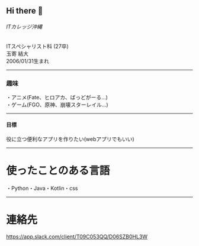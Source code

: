 ## Hi there 👋

###### ITカレッジ沖縄  
ITスペシャリスト科  (27卒)  
玉寄 結大  
2006/01/31生まれ  
*****

### 趣味  
・アニメ(Fate、ヒロアカ、ばっどがーる...)  
・ゲーム(FGO、原神、崩壊スターレイル...)  
*****

#### 目標  
役に立つ便利なアプリを作りたい(webアプリでもいい)  
*****



# 使ったことのある言語  
・Python・Java・Kotlin・css  
*****

# 連絡先  
https://app.slack.com/client/T09C053QQ/D06SZB0HL3W




<!--
**itc-s24017/itc-s24017** is a ✨ _special_ ✨ repository because its `README.md` (this file) appears on your GitHub profile.

Here are some ideas to get you started:

- 🔭 I’m currently working on ...
- 🌱 I’m currently learning ...
- 👯 I’m looking to collaborate on ...
- 🤔 I’m looking for help with ...
- 💬 Ask me about ...
- 📫 How to reach me: ...
- 😄 Pronouns: ...
- ⚡ Fun fact: ...
-->

